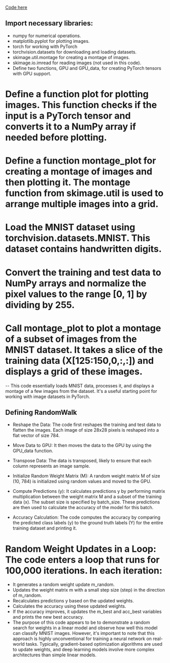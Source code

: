 [Code here](https://colab.research.google.com/drive/1oXM8ayFJeOXh5-fl97lVP9O4MxOBn8ZE#scrollTo=0DFG7-MeMzL-)

## Import necessary libraries:

- numpy for numerical operations.
- matplotlib.pyplot for plotting images.
- torch for working with PyTorch
- torchvision.datasets for downloading and loading datasets.
- skimage.util.montage for creating a montage of images.
- skimage.io.imread for reading images (not used in this code).
- Define two functions, GPU and GPU_data, for creating PyTorch tensors with GPU support.

# Define a function plot for plotting images. This function checks if the input is a PyTorch tensor and converts it to a NumPy array if needed before plotting.

# Define a function montage_plot for creating a montage of images and then plotting it. The montage function from skimage.util is used to arrange multiple images into a grid.

# Load the MNIST dataset using torchvision.datasets.MNIST. This dataset contains handwritten digits.

# Convert the training and test data to NumPy arrays and normalize the pixel values to the range [0, 1] by dividing by 255.

# Call montage_plot to plot a montage of a subset of images from the MNIST dataset. It takes a slice of the training data (X[125:150,0,:,:]) and displays a grid of these images.

-- This code essentially loads MNIST data, processes it, and displays a montage of a few images from the dataset. It's a useful starting point for working with image datasets in PyTorch.

## Defining RandomWalk 

- Reshape the Data: The code first reshapes the training and test data to flatten the images. Each image of size 28x28 pixels is reshaped into a flat vector of size 784.

- Move Data to GPU: It then moves the data to the GPU by using the GPU_data function.

- Transpose Data: The data is transposed, likely to ensure that each column represents an image sample.

- Initialize Random Weight Matrix (M): A random weight matrix M of size (10, 784) is initialized using random values and moved to the GPU.

- Compute Predictions (y): It calculates predictions y by performing matrix multiplication between the weight matrix M and a subset of the training data (x). The subset size is specified by batch_size. These predictions are then used to calculate the accuracy of the model for this batch.

- Accuracy Calculation: The code computes the accuracy by comparing the predicted class labels (y) to the ground truth labels (Y) for the entire training dataset and printing it.

# Random Weight Updates in a Loop: The code enters a loop that runs for 100,000 iterations. In each iteration:

- It generates a random weight update m_random.
- Updates the weight matrix m with a small step size (step) in the direction of m_random.
- Recalculates predictions y based on the updated weights.
- Calculates the accuracy using these updated weights.
- If the accuracy improves, it updates the m_best and acc_best variables and prints the new best accuracy.
- The purpose of this code appears to be to demonstrate a random search for weights in a linear model and observe how well this model can classify MNIST images. However, it's important to note that this approach is highly unconventional for training a neural network on real-world tasks. Typically, gradient-based optimization algorithms are used to update weights, and deep learning models involve more complex architectures than simple linear models.
